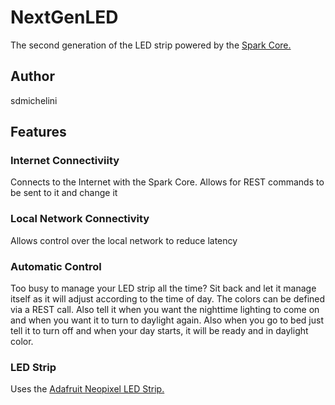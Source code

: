 <h1>NextGenLED</h1>

The second generation of the LED strip powered by the <a href="https://www.spark.io">Spark Core.</a>

<h2>Author</h2>

sdmichelini

<h2>Features</h2>

<h3>Internet Connectiviity</h3>

Connects to the Internet with the Spark Core. Allows for REST commands to be sent to it and change it

<h3>Local Network Connectivity</h3>

Allows control over the local network to reduce latency

<h3>Automatic Control</h3>

Too busy to manage your LED strip all the time? Sit back and let it manage itself as it will adjust according
to the time of day. The colors can be defined via a REST call. Also tell it when you want the nighttime lighting to
come on and when you want it to turn to daylight again. Also when you go to bed just tell it to turn off and when your
day starts, it will be ready and in daylight color.

<h3>LED Strip</h3>

Uses the <a href="http://www.adafruit.com/products/1138">Adafruit Neopixel LED Strip.</a>

